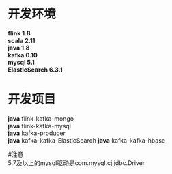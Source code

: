 # 开发环境
****flink 1.8****  
****scala 2.11****   
****java 1.8****  
****kafka 0.10****  
****mysql 5.1****  
****ElasticSearch 6.3.1****  
# 开发项目
****java****  flink-kafka-mongo  
****java****  flink-kafka-mysql   
****java****  kafka-producer  
****java****  kafka-kafka-ElasticSearch
****java****  kafka-kafka-hbase







#注意  
5.7及以上的mysql驱动是com.mysql.cj.jdbc.Driver
